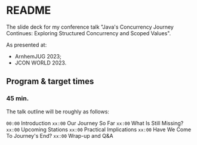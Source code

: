 # README #

The slide deck for my conference talk "Java's Concurrency Journey Continues: Exploring Structured Concurrency and Scoped Values".

As presented at:

* ArnhemJUG 2023;
* JCON WORLD 2023.

## Program & target times

### 45 min.

The talk outline will be roughly as follows:

`00:00` Introduction
`xx:00` Our Journey So Far
`xx:00` What Is Still Missing?
`xx:00` Upcoming Stations
`xx:00` Practical Implications
`xx:00` Have We Come To Journey's End?
`xx:00` Wrap-up and Q&A
